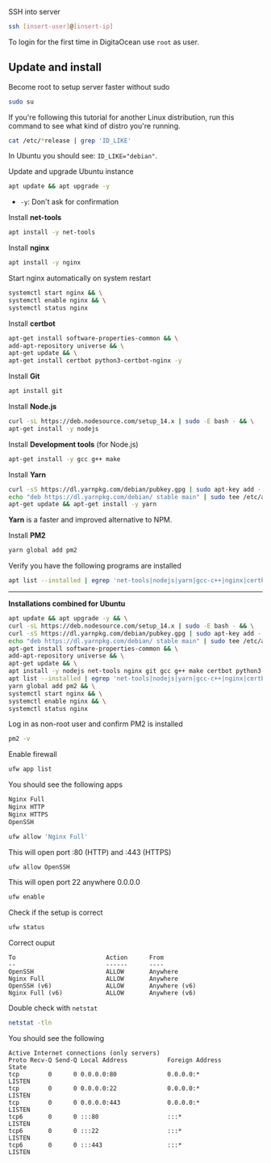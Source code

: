 SSH into server

```sh
ssh [insert-user]@[insert-ip]
```
To login for the first time in DigitaOcean use `root` as user.

## Update and install

Become root to setup server faster without sudo
```sh
sudo su
```

If you're following this tutorial for another Linux distribution, run this command to see what kind of distro you're running.
```sh
cat /etc/*release | grep 'ID_LIKE'
```
In Ubuntu you should see: `ID_LIKE="debian"`.

Update and upgrade Ubuntu instance
```sh
apt update && apt upgrade -y
```
- `-y`: Don't ask for confirmation

Install **net-tools**
```sh
apt install -y net-tools
```

Install **nginx**
```sh
apt install -y nginx
```

Start nginx automatically on system restart
```sh
systemctl start nginx && \
systemctl enable nginx && \
systemctl status nginx
```

Install **certbot**
```sh
apt-get install software-properties-common && \
add-apt-repository universe && \
apt-get update && \
apt-get install certbot python3-certbot-nginx -y
```

Install **Git**
```sh
apt install git
```

Install **Node.js**

```sh
curl -sL https://deb.nodesource.com/setup_14.x | sudo -E bash - && \
apt-get install -y nodejs
```

Install **Development tools** (for Node.js)
```sh
apt-get install -y gcc g++ make
```

Install **Yarn**

```sh
curl -sS https://dl.yarnpkg.com/debian/pubkey.gpg | sudo apt-key add - && \
echo "deb https://dl.yarnpkg.com/debian/ stable main" | sudo tee /etc/apt/sources.list.d/yarn.list && \
apt-get update && apt-get install -y yarn
```

**Yarn** is a faster and improved alternative to NPM.

Install **PM2**
```sh
yarn global add pm2
```

Verify you have the following programs are installed
```sh
apt list --installed | egrep 'net-tools|nodejs|yarn|gcc-c++|nginx|certbot|git'
```

---

**Installations combined for Ubuntu**
```sh
apt update && apt upgrade -y && \
curl -sL https://deb.nodesource.com/setup_14.x | sudo -E bash - && \
curl -sS https://dl.yarnpkg.com/debian/pubkey.gpg | sudo apt-key add - && \
echo "deb https://dl.yarnpkg.com/debian/ stable main" | sudo tee /etc/apt/sources.list.d/yarn.list && \
apt-get install software-properties-common && \
add-apt-repository universe && \
apt-get update && \
apt install -y nodejs net-tools nginx git gcc g++ make certbot python3-certbot-nginx yarn && \
apt list --installed | egrep 'net-tools|nodejs|yarn|gcc-c++|nginx|certbot|git' && \
yarn global add pm2 && \
systemctl start nginx && \
systemctl enable nginx && \
systemctl status nginx
```

Log in as non-root user and confirm PM2 is installed

```sh
pm2 -v
```

Enable firewall

```sh
ufw app list
```
You should see the following apps

```sh
Nginx Full
Nginx HTTP
Nginx HTTPS
OpenSSH
```

```sh
ufw allow 'Nginx Full'
```
This will open port :80 (HTTP) and :443 (HTTPS)

```sh
ufw allow OpenSSH
```
This will open port 22 anywhere 0.0.0.0

```sh
ufw enable
```

Check if the setup is correct
```sh
ufw status
```

Correct ouput
```
To                         Action      From
--                         ------      ----
OpenSSH                    ALLOW       Anywhere                  
Nginx Full                 ALLOW       Anywhere                  
OpenSSH (v6)               ALLOW       Anywhere (v6)             
Nginx Full (v6)            ALLOW       Anywhere (v6)
```

Double check with `netstat`
```sh
netstat -tln
```

You should see the following
```
Active Internet connections (only servers)
Proto Recv-Q Send-Q Local Address           Foreign Address         State      
tcp        0      0 0.0.0.0:80              0.0.0.0:*               LISTEN     
tcp        0      0 0.0.0.0:22              0.0.0.0:*               LISTEN     
tcp        0      0 0.0.0.0:443             0.0.0.0:*               LISTEN     
tcp6       0      0 :::80                   :::*                    LISTEN     
tcp6       0      0 :::22                   :::*                    LISTEN     
tcp6       0      0 :::443                  :::*                    LISTEN   
```